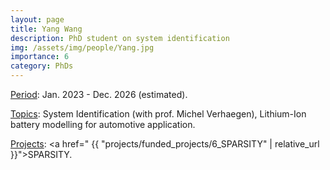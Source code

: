 ```yaml
---
layout: page
title: Yang Wang
description: PhD student on system identification
img: /assets/img/people/Yang.jpg
importance: 6
category: PhDs
---
```


<!-- NOTE: make the profile picture appear here as in my about page (copy the code for floating image) -->

<u>Period</u>: Jan. 2023 - Dec. 2026 (estimated).

<u>Topics</u>: System Identification (with prof. Michel Verhaegen), Lithium-Ion battery modelling for automotive application.

<u>Projects</u>: <a href=" {{ "projects/funded_projects/6_SPARSITY" | relative_url }}">SPARSITY</a>.

<!-- NOTE: add projects to everybody, with links to their page -->